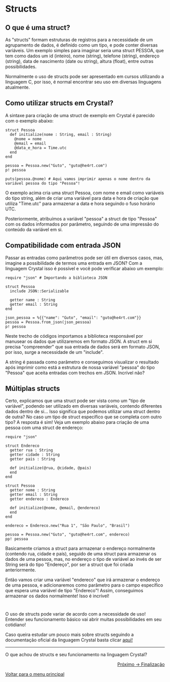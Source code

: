 # Structs

## O que é uma struct?

As "structs" formam estruturas de registros para a necessidade de um agrupamento de dados, é definido como um tipo, e pode conter diversas variáveis. Um exemplo simples para imaginar seria uma struct PESSOA, que tem como dados um id (inteiro), nome (string), telefone (string), endereço (string), data de nascimento (date ou string), altura (float), entre outras possibilidades. 

Normalmente o uso de structs pode ser apresentado em cursos utilizando a linguagem C, por isso, é normal encontrar seu uso em diversas linguagens atualmente.

## Como utilizar structs em Crystal?

A sintaxe para criação de uma struct de exemplo em Crystal é parecido com o exemplo abaixo:

```cr
struct Pessoa
  def initialize(nome : String, email : String)
    @nome = nome
    @email = email
    @data_e_hora = Time.utc
  end
end

pessoa = Pessoa.new("Guto", "guto@he4rt.com")
p! pessoa

puts(pessoa.@nome) # Aqui vamos imprimir apenas o nome dentro da variável pessoa do tipo "Pessoa"!
```

O exemplo acima cria uma struct Pessoa, com nome e email como variáveis do tipo string, além de criar uma variável para data e hora de criação que utiliza "Time.utc" para armazenar a data e hora seguindo o fuso horário UTC.

Posteriormente, atribuímos a variável "pessoa" a struct de tipo "Pessoa" com os dados informados por parâmetro, seguindo de uma impressão do conteúdo da variável em si.

## Compatibilidade com entrada JSON

Passar as entradas como parâmetros pode ser útil em diversos casos, mas, imagine a possibilidade de termos uma entrada em JSON? Com a linguagem Crystal isso é possível e você pode verificar abaixo um exemplo:

```cr
require "json" # Importando a biblioteca JSON

struct Pessoa
  include JSON::Serializable

  getter name : String
  getter email : String
end

json_pessoa = %{{"name": "Guto", "email": "guto@he4rt.com"}}
pessoa = Pessoa.from_json(json_pessoa)
p! pessoa
```

Neste trecho de códigos importamos a biblioteca responsável por manusear os dados que utilizaremos em formato JSON. A struct em si precisa "compreender" que sua entrada de dados será em formato JSON, por isso, surge a necessidade de um "include".

A string é passada como parâmetro e conseguimos visualizar o resultado após imprimir como está a estrutura de nossa variável "pessoa" do tipo "Pessoa" que aceita entradas com trechos em JSON. Incrível não? 

## Múltiplas structs

Certo, explicamos que uma struct pode ser vista como um "tipo de variável", podendo ser utilizado em diversas variáveis, contendo diferentes dados dentro de si... Isso significa que podemos utilizar uma struct dentro de outra? No caso um tipo de struct específico que se completa com outro tipo? A resposta é sim! Veja um exemplo abaixo para criação de uma pessoa com uma struct de endereço:

```cr
require "json"

struct Endereco
  getter rua : String
  getter cidade : String
  getter pais : String

  def initialize(@rua, @cidade, @pais)
  end
end

struct Pessoa
  getter nome : String
  getter email : String
  getter endereco : Endereco

  def initialize(@nome, @email, @endereco)
  end
end

endereco = Endereco.new("Rua 1", "São Paulo", "Brasil")

pessoa = Pessoa.new("Guto", "guto@he4rt.com", endereco)
pp! pessoa
```

Basicamente criamos a struct para armazenar o endereço normalmente (contendo rua, cidade e país), seguido de uma struct para armazenar os dados de uma pessoa, mas, no endereço o tipo de variável ao invés de ser String será do tipo "Endereço", por ser a struct que foi criada anteriormente.

Então vamos criar uma variável "endereco" que irá armazenar o endereço de uma pessoa, e adicionaremos como parâmetro para o campo específico que espera uma variável de tipo "Endereco"! Assim, conseguimos armazenar os dados normalmente! Isso é incrível!

#

O uso de structs pode variar de acordo com a necessidade de uso! Entender seu funcionamento básico vai abrir muitas possibilidades em seu cotidiano!

Caso queira estudar um pouco mais sobre structs seguindo a documentação oficial da linguagem Crystal basta clicar <a href="https://crystal-lang.org/reference/1.7/syntax_and_semantics/structs.html">aqui!</a>

---

O que achou de structs e seu funcionamento na linguagem Crystal?

<p align="right">
  <a href="https://github.com/lanjoni/crystal4noobs/blob/main/content/finalizacao/finalizacao.md">Próximo -> Finalização</a>
</p>

<p align="left">
  <a href="https://github.com/lanjoni/crystal4noobs#roadmap">Voltar para o menu principal</a>
</p>
